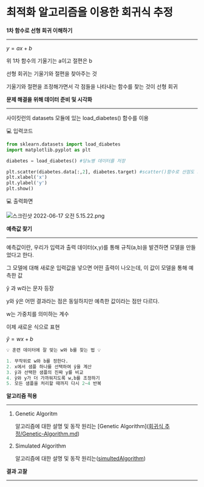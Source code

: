 # 최적화 알고리즘을 이용한 회귀식 추정

**1차 함수로 선형 회귀 이해하기**

---

$y = ax+b$

위 1차 함수의 기울기는 a이고 절편은 b

선형 회귀는 기울기와 절편을 찾아주는 것

기울기와 절편을 조정해가면서 각 점들을 나타내는 함수를 찾는 것이 선형 회귀

**문제 해결을 위해 데이터 준비 및 시각화**

---

사이킷런의 datasets 모듈에 있는 load_diabetes() 함수를 이용

💻 입력코드

```python
from sklearn.datasets import load_diabetes
import matplotlib.pyplot as plt

diabetes = load_diabetes() #당뇨병 데이터를 저장

plt.scatter(diabetes.data[:,2], diabetes.target) #scatter()함수로 산점도 그리기
plt.xlabel('x')
plt.ylabel('y')
plt.show()
```

💻 출력화면

![스크린샷 2022-06-17 오전 5.15.22.png](%E1%84%8E%E1%85%AC%E1%84%8C%E1%85%A5%E1%86%A8%E1%84%92%E1%85%AA%20%E1%84%8B%E1%85%A1%E1%86%AF%E1%84%80%E1%85%A9%E1%84%85%E1%85%B5%E1%84%8C%E1%85%B3%E1%86%B7%E1%84%8B%E1%85%B3%E1%86%AF%20%E1%84%8B%E1%85%B5%E1%84%8B%E1%85%AD%E1%86%BC%E1%84%92%E1%85%A1%E1%86%AB%20%E1%84%92%E1%85%AC%E1%84%80%E1%85%B1%E1%84%89%E1%85%B5%E1%86%A8%20%E1%84%8E%E1%85%AE%E1%84%8C%E1%85%A5%E1%86%BC%20d932c6609807433cb064f27356da4ae2/%E1%84%89%E1%85%B3%E1%84%8F%E1%85%B3%E1%84%85%E1%85%B5%E1%86%AB%E1%84%89%E1%85%A3%E1%86%BA_2022-06-17_%E1%84%8B%E1%85%A9%E1%84%8C%E1%85%A5%E1%86%AB_5.15.22.png)

**예측값 찾기**

---

예측값이란, 우리가 입력과 출력 데이터(x,y)를 통해 규칙(a,b)을 발견하면 모델을 만들었다고 한다.

그 모델에 대해 새로운 입력값을 넣으면 어떤 출력이 나오는데, 이 값이 모델을 통해 예측한 값

ŷ 과 w라는 문자 등장

y와 ŷ은 어떤 결과라는 점은 동일하지만 예측한 값이라는 점만 다르다.

w는 가중치를 의미하는 계수

이제 새로운 식으로 표현

$ŷ=wx+b$ 

```python
💡 훈련 데이터에 잘 맞는 w와 b를 찾는 법 💡

1. 무작위로 w와 b를 정한다.
2. x에서 샘플 하나를 선택하여 ŷ을 계산
3. ŷ과 선택한 샘플의 진짜 y를 비교
4. ŷ와 y가 더 가까워지도록 w,b를 조정하기
5. 모든 샘플을 처리할 때까지 다시 2~4 반복
```

**알고리즘 적용**

---

1. Genetic Algoritm
    
    알고리즘에 대한 설명 및 동작 원리는 [Genetic Algorithm]([회귀식 추정/Genetic-Algorithm.md](https://github.com/knurii/computerAlgorithm/blob/9b569beb490058bf0860d2c237896d1143ddea83/%E1%84%92%E1%85%AC%E1%84%80%E1%85%B1%E1%84%89%E1%85%B5%E1%86%A8%20%E1%84%8E%E1%85%AE%E1%84%8C%E1%85%A5%E1%86%BC/Genetic-Algorithm.md))
    
2. Simulated Algorithm
    
    알고리즘에 대한 설명 및 동작 원리는([simultedAlgorithm](https://github.com/knurii/computerAlgorithm/blob/main/회귀식%20추정/Simulated-Annealing.md))
    

**결과 고찰**

---
